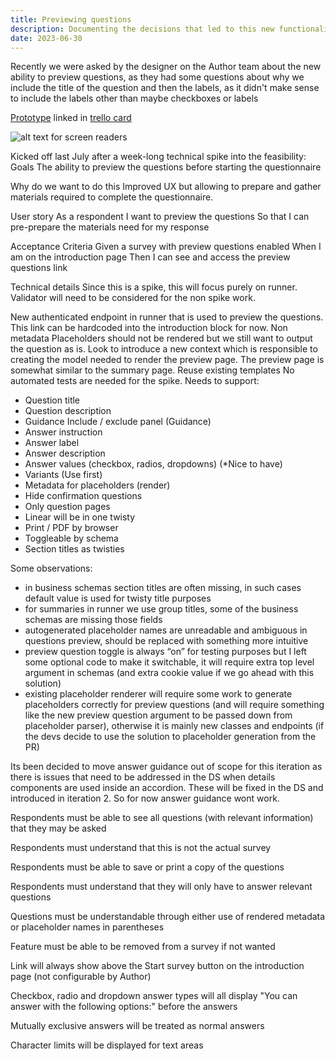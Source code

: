 ```yaml
---
title: Previewing questions
description: Documenting the decisions that led to this new functionality for Author
date: 2023-06-30
---
```


Recently we were asked by the designer on the Author team about the new ability to preview questions, as they had some questions about why we include the title of the question and then the labels, as it didn't make sense to include the labels other than maybe checkboxes or labels

[Prototype](https://eq-v2-prototypes-tjfamtqorq-nw.a.run.app/) linked in [trello card](https://trello.com/c/BipDuXxj/5391-viewing-questions-before-starting-the-survey-iteration-1-5-sp)


![alt text for screen readers](/previewing-questions/author-example.png "Caption here")

Kicked off last July after a week-long technical spike into the feasibility:
Goals
The ability to preview the questions before starting the questionnaire

Why do we want to do this
Improved UX but allowing to prepare and gather materials required to complete the questionnaire.

User story
As a respondent
I want to preview the questions
So that I can pre-prepare the materials need for my response

Acceptance Criteria
Given a survey with preview questions enabled
When I am on the introduction page
Then I can see and access the preview questions link

Technical details
Since this is a spike, this will focus purely on runner. Validator will need to be considered for the non spike work.

New authenticated endpoint in runner that is used to preview the questions.
This link can be hardcoded into the introduction block for now.
Non metadata Placeholders should not be rendered but we still want to output the question as is.
Look to introduce a new context which is responsible to creating the model needed to render the preview page. The preview page is somewhat similar to the summary page.
Reuse existing templates
No automated tests are needed for the spike.
Needs to support:
- Question title
- Question description
- Guidance Include / exclude panel (Guidance)
- Answer instruction
- Answer label
- Answer description
- Answer values (checkbox, radios, dropdowns) (*Nice to have)
- Variants (Use first)
- Metadata for placeholders (render)
- Hide confirmation questions
- Only question pages
- Linear will be in one twisty
- Print / PDF by browser
- Toggleable by schema
- Section titles as twisties



Some observations:
- in business schemas section titles are often missing, in such cases default value is used for twisty title purposes
- for summaries in runner we use group titles, some of the business schemas are missing those fields
- autogenerated placeholder names are unreadable and ambiguous in questions preview, should be replaced with something more intuitive
- preview question toggle is always “on” for testing purposes but I left some optional code to make it switchable, it will require extra top level argument in schemas (and extra cookie value if we go ahead with this solution)
- existing placeholder renderer will require some work to generate placeholders correctly for preview questions (and will require something like the new preview question argument to be passed down from placeholder parser), otherwise it is mainly new classes and endpoints (if the devs decide to use the solution to placeholder generation from the PR)


Its been decided to move answer guidance out of scope for this iteration as there is issues that need to be addressed in the DS when details components are used inside an accordion. These will be fixed in the DS and introduced in iteration 2. So for now answer guidance wont work.


Respondents must be able to see all questions (with relevant information) that they may be asked

Respondents must understand that this is not the actual survey

Respondents must be able to save or print a copy of the questions

Respondents must understand that they will only have to answer relevant questions

Questions must be understandable through either use of rendered metadata or placeholder names in parentheses

Feature must be able to be removed from a survey if not wanted

Link will always show above the Start survey button on the introduction page (not configurable by Author)

Checkbox, radio and dropdown answer types will all display "You can answer with the following options:" before the answers

Mutually exclusive answers will be treated as normal answers

Character limits will be displayed for text areas